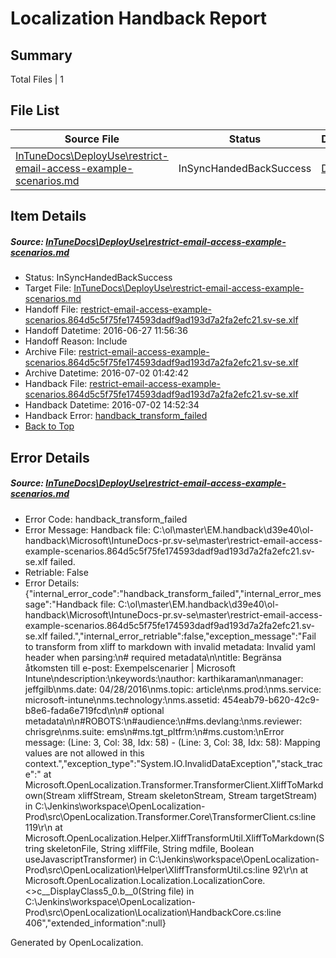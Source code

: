 # <a name='report-top'></a> Localization Handback Report

## Summary
 Total Files | 1

## File List
 Source File | Status | Details 
 ----------- | ------ | ------- 
 [InTuneDocs\DeployUse\restrict-email-access-example-scenarios.md](https://github.com/Microsoft/IntuneDocs-pr/blob/ded7bd6c971a9448ad6e6492ebc5e42dfcb5d76e/InTuneDocs/DeployUse/restrict-email-access-example-scenarios.md) | InSyncHandedBackSuccess | [Details](#962840a608a7b228d5f2519ea566d996bb4e21a4233)

## Item Details
##### <a name='962840a608a7b228d5f2519ea566d996bb4e21a4233'></a> Source: [InTuneDocs\DeployUse\restrict-email-access-example-scenarios.md](https://github.com/Microsoft/IntuneDocs-pr/blob/ded7bd6c971a9448ad6e6492ebc5e42dfcb5d76e/InTuneDocs/DeployUse/restrict-email-access-example-scenarios.md)
* Status: InSyncHandedBackSuccess
* Target File: [InTuneDocs\DeployUse\restrict-email-access-example-scenarios.md](https://github.com/Microsoft/IntuneDocs-pr.sv-se/blob/230cb6be5699d85b1c1b5bed5b562d7e75cb8c1d/InTuneDocs/DeployUse/restrict-email-access-example-scenarios.md)
* Handoff File: [restrict-email-access-example-scenarios.864d5c5f75fe174593dadf9ad193d7a2fa2efc21.sv-se.xlf](https://github.com/Microsoft/EM.handoff/blob/0dd1cdd2bf038c568241ea24f554069c2cedc934/ol-handoff/Microsoft/IntuneDocs-pr.sv-se/master/restrict-email-access-example-scenarios.864d5c5f75fe174593dadf9ad193d7a2fa2efc21.sv-se.xlf)
* Handoff Datetime: 2016-06-27 11:56:36
* Handoff Reason: Include
* Archive File: [restrict-email-access-example-scenarios.864d5c5f75fe174593dadf9ad193d7a2fa2efc21.sv-se.xlf](https://github.com/Microsoft/EM.handoff/blob/6647a9fd3b025f6ba1638a28c09bdbdaa19ca091/ol-handoff/Microsoft/IntuneDocs-pr.sv-se/master/archive/restrict-email-access-example-scenarios.864d5c5f75fe174593dadf9ad193d7a2fa2efc21.sv-se.xlf)
* Archive Datetime: 2016-07-02 01:42:42
* Handback File: [restrict-email-access-example-scenarios.864d5c5f75fe174593dadf9ad193d7a2fa2efc21.sv-se.xlf](https://github.com/Microsoft/EM.handback/blob/4061070506768b1aca86084549852866f142f1a4/ol-handback/Microsoft/IntuneDocs-pr.sv-se/master/restrict-email-access-example-scenarios.864d5c5f75fe174593dadf9ad193d7a2fa2efc21.sv-se.xlf)
* Handback Datetime: 2016-07-02 14:52:34
* Handback Error: [handback_transform_failed](#962840a608a7b228d5f2519ea566d996bb4e21a4233handback_transform_failed)
* [Back to Top](#report-top)


## Error Details
##### <a name='962840a608a7b228d5f2519ea566d996bb4e21a4233handback_transform_failed'></a> Source: [InTuneDocs\DeployUse\restrict-email-access-example-scenarios.md](#962840a608a7b228d5f2519ea566d996bb4e21a4233)
* Error Code: handback_transform_failed
* Error Message: Handback file: C:\ol\master\EM.handback\d39e40\ol-handback\Microsoft\IntuneDocs-pr.sv-se\master\restrict-email-access-example-scenarios.864d5c5f75fe174593dadf9ad193d7a2fa2efc21.sv-se.xlf failed.
* Retriable: False
* Error Details: {"internal_error_code":"handback_transform_failed","internal_error_message":"Handback file: C:\\ol\\master\\EM.handback\\d39e40\\ol-handback\\Microsoft\\IntuneDocs-pr.sv-se\\master\\restrict-email-access-example-scenarios.864d5c5f75fe174593dadf9ad193d7a2fa2efc21.sv-se.xlf failed.","internal_error_retriable":false,"exception_message":"Fail to transform from xliff to markdown with invalid metadata: Invalid yaml header when parsing:\n# required metadata\n\ntitle: Begränsa åtkomsten till e-post: Exempelscenarier | Microsoft Intune\ndescription:\nkeywords:\nauthor: karthikaraman\nmanager: jeffgilb\nms.date: 04/28/2016\nms.topic: article\nms.prod:\nms.service: microsoft-intune\nms.technology:\nms.assetid: 454eab79-b620-42c9-b8e6-fada6e719fcd\n\n# optional metadata\n\n#ROBOTS:\n#audience:\n#ms.devlang:\nms.reviewer: chrisgre\nms.suite: ems\n#ms.tgt_pltfrm:\n#ms.custom:\nError message: (Line: 3, Col: 38, Idx: 58) - (Line: 3, Col: 38, Idx: 58): Mapping values are not allowed in this context.","exception_type":"System.IO.InvalidDataException","stack_trace":"   at Microsoft.OpenLocalization.Transformer.TransformerClient.XliffToMarkdown(Stream xliffStream, Stream skeletonStream, Stream targetStream) in C:\\Jenkins\\workspace\\OpenLocalization-Prod\\src\\OpenLocalization.Transformer.Core\\TransformerClient.cs:line 119\r\n   at Microsoft.OpenLocalization.Helper.XliffTransformUtil.XliffToMarkdown(String skeletonFile, String xliffFile, String mdfile, Boolean useJavascriptTransformer) in C:\\Jenkins\\workspace\\OpenLocalization-Prod\\src\\OpenLocalization\\Helper\\XliffTransformUtil.cs:line 92\r\n   at Microsoft.OpenLocalization.Localization.LocalizationCore.<>c__DisplayClass5_0.<GetHandbackFiles>b__0(String file) in C:\\Jenkins\\workspace\\OpenLocalization-Prod\\src\\OpenLocalization\\Localization\\HandbackCore.cs:line 406","extended_information":null}


Generated by OpenLocalization.
